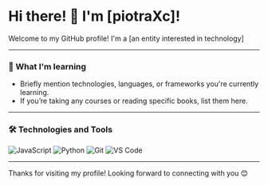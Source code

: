 # Hi there! 👋 I'm [piotraXc]!

Welcome to my GitHub profile! I'm a [an entity interested in technology] 

---



### 🌱 What I'm learning
- Briefly mention technologies, languages, or frameworks you're currently learning.
- If you’re taking any courses or reading specific books, list them here.


---

### 🛠️ Technologies and Tools
![JavaScript](https://img.shields.io/badge/-JavaScript-F7DF1E?style=flat&logo=javascript&logoColor=black)
![Python](https://img.shields.io/badge/-Python-3776AB?style=flat&logo=python&logoColor=white)
![Git](https://img.shields.io/badge/-Git-F05032?style=flat&logo=git&logoColor=white)
![VS Code](https://img.shields.io/badge/-VS%20Code-007ACC?style=flat&logo=visual-studio-code&logoColor=white)



---



Thanks for visiting my profile! Looking forward to connecting with you 😊

